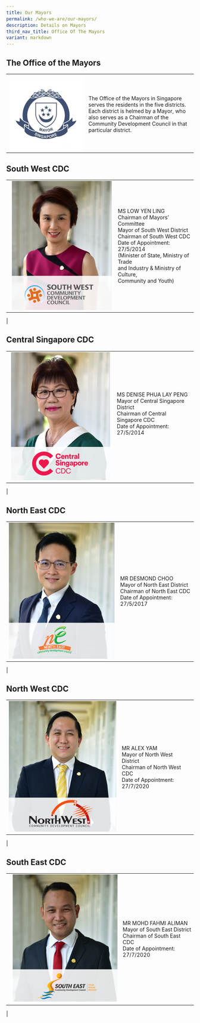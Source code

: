 ```yaml
---
title: Our Mayors
permalink: /who-we-are/our-mayors/
description: Details on Mayors
third_nav_title: Office Of The Mayors
variant: markdown
---
```

## The Office of the Mayors
<table border="0" style="border: none;">
        <tbody>
            <tr style="border: none;">
                <td colspan="2" style="border-bottom: none;"></td>
            </tr>
            <tr style="border: none;">
                <td width="200px" style="border-top: none;"><img src="/images/Mayors/mayor-badge-final-01-min.jpg" alt="Office of the Mayors logo" style="width:250px; float:left;right-margin:20px;"></td>
                <td style="border-top: none;">The Office of the Mayors in Singapore serves the residents in the five districts. Each district is helmed by a Mayor, who also serves as a Chairman of the Community Development Council in that particular district.
								</td>
            </tr>
	</tbody>
    </table>
		
## South West CDC

|  |  | 
| -------- | -------- | 
| ![Chairman Mayor Low Yen Ling](/images/Mayors/low_yen_ling2.png)        | MS LOW YEN LING <br> Chairman of Mayors’ Committee <br> Mayor of South West District <br> Chairman of South West CDC <br> Date of Appointment: 27/5/2014 <br> (Minister of State, Ministry of Trade <br>and Industry &amp; Ministry of Culture, <br>Community and Youth)
|

## Central Singapore CDC

|  |  | 
| -------- | -------- | 
| ![Mayor Denise Phua](/images/Mayors/denise_phua2.png)        | MS DENISE PHUA LAY PENG <br> Mayor of Central Singapore District<br> Chairman of Central Singapore CDC <br> Date of Appointment: 27/5/2014 <br> <br>
|

## North East CDC

|  |  | 
| -------- | -------- | 
| ![Mayor Desmond Choo](/images/Mayors/desmond_choo2.png)        | MR DESMOND CHOO <br> Mayor of North East District<br> Chairman of North East CDC <br> Date of Appointment: 27/5/2017 <br> 
|

## North West CDC

|  |  | 
| -------- | -------- | 
| ![Mayor Desmond Choo](/images/Mayors/Alex_Yam2.png)        | MR ALEX YAM <br> Mayor of North West District<br> Chairman of North West CDC <br> Date of Appointment: 27/7/2020 <br> 
|

## South East CDC

|  |  | 
| -------- | -------- | 
| ![Mayor Desmond Choo](/images/Mayors/Mohd_Fahmi_Bin_Aliman2.png)        | MR MOHD FAHMI ALIMAN<br> Mayor of South East District<br> Chairman of South East CDC <br> Date of Appointment: 27/7/2020 <br> 
|
